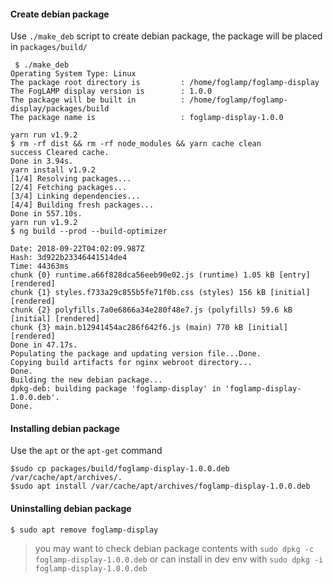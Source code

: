 
#### Create debian package

Use `./make_deb` script to create debian package, the package will be placed in `packages/build/`

```
 $ ./make_deb
Operating System Type: Linux
The package root directory is         : /home/foglamp/foglamp-display
The FogLAMP display version is        : 1.0.0
The package will be built in          : /home/foglamp/foglamp-display/packages/build
The package name is                   : foglamp-display-1.0.0

yarn run v1.9.2
$ rm -rf dist && rm -rf node_modules && yarn cache clean
success Cleared cache.
Done in 3.94s.
yarn install v1.9.2
[1/4] Resolving packages...
[2/4] Fetching packages...
[3/4] Linking dependencies...
[4/4] Building fresh packages...
Done in 557.10s.
yarn run v1.9.2
$ ng build --prod --build-optimizer

Date: 2018-09-22T04:02:09.987Z
Hash: 3d922b23346441514de4
Time: 44363ms
chunk {0} runtime.a66f828dca56eeb90e02.js (runtime) 1.05 kB [entry] [rendered]
chunk {1} styles.f733a29c855b5fe71f0b.css (styles) 156 kB [initial] [rendered]
chunk {2} polyfills.7a0e6866a34e280f48e7.js (polyfills) 59.6 kB [initial] [rendered]
chunk {3} main.b12941454ac286f642f6.js (main) 770 kB [initial] [rendered]
Done in 47.17s.
Populating the package and updating version file...Done.
Copying build artifacts for nginx webroot directory...
Done.
Building the new debian package...
dpkg-deb: building package 'foglamp-display' in 'foglamp-display-1.0.0.deb'.
Done.

```

#### Installing debian package

Use the ``apt`` or the ``apt-get`` command

```
$sudo cp packages/build/foglamp-display-1.0.0.deb /var/cache/apt/archives/.
$sudo apt install /var/cache/apt/archives/foglamp-display-1.0.0.deb
```

#### Uninstalling debian package

```
$ sudo apt remove foglamp-display
```

> you may want to check debian package contents with `sudo dpkg -c foglamp-display-1.0.0.deb` or can install in dev env with `sudo dpkg -i foglamp-display-1.0.0.deb`